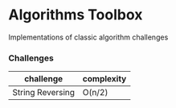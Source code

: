 # Algorithms Toolbox 
  
Implementations of classic algorithm challenges

### Challenges

| challenge | complexity | 
|---|---|
| String Reversing |  O(n/2) |